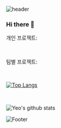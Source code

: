 
<!-- 
![header](https://capsule-render.vercel.app/api?type=Slice&color=gradient&section=header&text=%20%20Yeo&fontSize=40&rotate=10) 
-->

![header](https://capsule-render.vercel.app/api?type=waving&text=Yeo&animation=fadeIn&color=timeGradient&fontSize=70&height=180 )

### Hi there 👋

개인 프로젝트:

</br>

팀별 프로젝트:

</br>

[![Top Langs](https://github-readme-stats.vercel.app/api/top-langs/?username=Yeo616&layout=compact&theme=radical)](https://github.com/anuraghazra/github-readme-stats)

</br>

![Yeo's github stats](https://github-readme-stats.vercel.app/api?username=Yeo616&show_icons=true&theme=radical)


<!--
**Yeo616/Yeo616** is a ✨ _special_ ✨ repository because its `README.md` (this file) appears on your GitHub profile.

Here are some ideas to get you started:

- 🔭 I’m currently working on ...
- 🌱 I’m currently learning ...
- 👯 I’m looking to collaborate on ...
- 🤔 I’m looking for help with ...
- 💬 Ask me about ...
- 📫 How to reach me: ...
- 😄 Pronouns: ...
- ⚡ Fun fact: ...
-->

![Footer](https://capsule-render.vercel.app/api?type=waving&color=timeGradient&height=100&section=footer)
